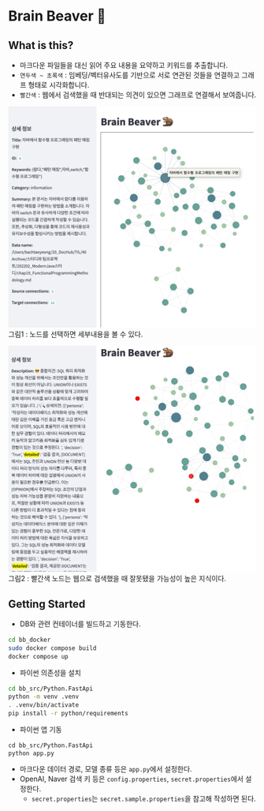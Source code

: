 # Brain Beaver :beaver:
  
## What is this?
  
- 마크다운 파일들을 대신 읽어 주요 내용을 요약하고 키워드를 추출합니다.
- `연두색 ~ 초록색` : 임베딩/벡터유사도를 기반으로 서로 연관된 것들을 연결하고 그래프 형태로 시각화합니다.
- `빨간색` : 웹에서 검색했을 때 반대되는 의견이 있으면 그래프로 연결해서 보여줍니다.
  
![](demo_001.png)
그림1 : 노드를 선택하면 세부내용을 볼 수 있다.
  
![](demo_002.png)
그림2 : 빨간색 노드는 웹으로 검색했을 때 잘못됐을 가능성이 높은 지식이다.
  
  
  
## Getting Started
  
- DB와 관련 컨테이너를 빌드하고 기동한다.
```bash
cd bb_docker
sudo docker compose build
docker compose up
```
  
- 파이썬 의존성을 설치
```bash
cd bb_src/Python.FastApi
python -m venv .venv
. .venv/bin/activate
pip install -r python/requirements
```

- 파이썬 앱 기동
```
cd bb_src/Python.FastApi
python app.py
```
  
- 마크다운 데이터 경로, 모델 종류 등은 `app.py`에서 설정한다.
- OpenAI, Naver 검색 키 등은 `config.properties`, `secret.properties`에서 설정한다.
  - `secret.properties`는 `secret.sample.properties`을 참고해 작성하면 된다.